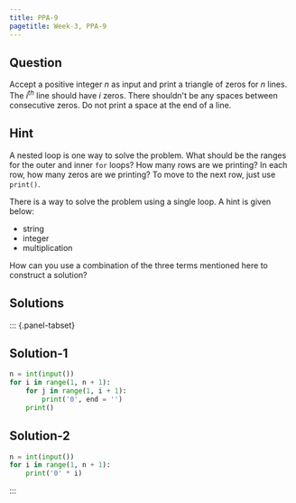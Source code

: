 ```yaml
---
title: PPA-9
pagetitle: Week-3, PPA-9
---
```


## Question

Accept a positive integer $n$ as input and print a triangle of zeros for $n$ lines. The $i^{th}$ line should have $i$ zeros. There shouldn't be any spaces between consecutive zeros. Do not print a space at the end of a line.



## Hint

A nested loop is one way to solve the problem. What should be the ranges for the outer and inner `for` loops? How many rows are we printing? In each row, how many zeros are we printing? To move to the next row, just use `print()`.

There is a way to solve the problem using a single loop. A hint is given below:

- string
- integer
- multiplication

How can you use a combination of the three terms mentioned here to construct a solution?



## Solutions

::: {.panel-tabset}

## Solution-1

```python
n = int(input())
for i in range(1, n + 1):
    for j in range(1, i + 1):
        print('0', end = '')
    print()
```

## Solution-2

```python
n = int(input())
for i in range(1, n + 1):
    print('0' * i)
```

:::
